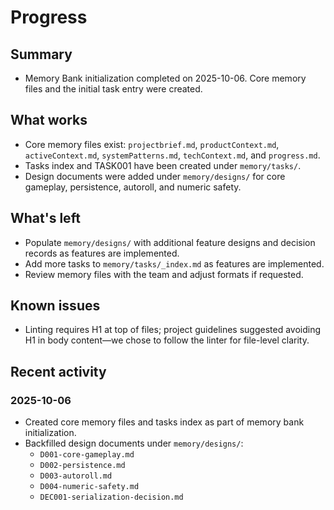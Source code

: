 # Progress

## Summary

- Memory Bank initialization completed on 2025-10-06. Core memory files and the initial task entry were created.

## What works

- Core memory files exist: `projectbrief.md`, `productContext.md`, `activeContext.md`, `systemPatterns.md`, `techContext.md`, and `progress.md`.
- Tasks index and TASK001 have been created under `memory/tasks/`.
- Design documents were added under `memory/designs/` for core gameplay, persistence, autoroll, and numeric safety.

## What's left

- Populate `memory/designs/` with additional feature designs and decision records as features are implemented.
- Add more tasks to `memory/tasks/_index.md` as features are implemented.
- Review memory files with the team and adjust formats if requested.

## Known issues

- Linting requires H1 at top of files; project guidelines suggested avoiding H1 in body content—we chose to follow the linter for file-level clarity.

## Recent activity

### 2025-10-06

- Created core memory files and tasks index as part of memory bank initialization.
- Backfilled design documents under `memory/designs/`:
  - `D001-core-gameplay.md`
  - `D002-persistence.md`
  - `D003-autoroll.md`
  - `D004-numeric-safety.md`
  - `DEC001-serialization-decision.md`
